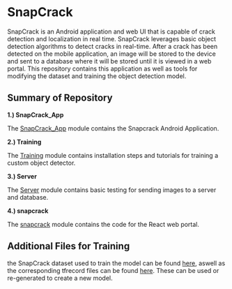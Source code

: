 # SnapCrack 
SnapCrack is an Android application and web UI that is capable of crack detection and localization in real time.  SnapCrack leverages basic object detection algorithms to detect cracks in real-time.  After a crack has been detected on the mobile application, an image will be stored to the device and sent to a database where it will be stored until it is viewed in a web portal.  This repository contains this application as well as tools for modifying the dataset and training the object detection model.  

## Summary of Repository

**1.) SnapCrack_App**

The [SnapCrack_App](https://git.ece.iastate.edu/sd/sdmay20-18/-/tree/master/SnapCrack_App) module contains the Snapcrack Android Application.

**2.) Training**

The [Training](https://git.ece.iastate.edu/sd/sdmay20-18/tree/master/Training) module contains installation steps and tutorials for training a custom object detector.  

**3.) Server**

The [Server](https://git.ece.iastate.edu/sd/sdmay20-18/-/tree/master/Server) module contains basic testing for sending images to a server and database.

**4.) snapcrack**

The [snapcrack](https://git.ece.iastate.edu/sd/sdmay20-18/-/tree/master/snapcrack) module contains the code for the React web portal.

## Additional Files for Training

the SnapCrack dataset used to train the model can be found [here](https://drive.google.com/file/d/1Nl70wNflgs3ek0_dapJ1MqloVYuOc9Os/view?usp=sharing), aswell as the corresponding tfrecord files can be found [here](https://drive.google.com/open?id=1JUVAeQKUlf1-SQaz1TxZf-O4WlaXLZvf).  These can be used or re-generated to create a new model.
